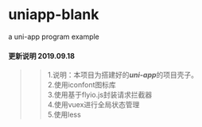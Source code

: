 # uniapp-blank
a uni-app program example


#### 更新说明 2019.09.18
>>1.说明：本项目为搭建好的***uni-app***的项目壳子。<br>
>>2.使用iconfont图标库<br>
>>3.使用基于flyio.js封装请求拦截器<br>
>>4.使用vuex进行全局状态管理<br>
>>5.使用less<br>
